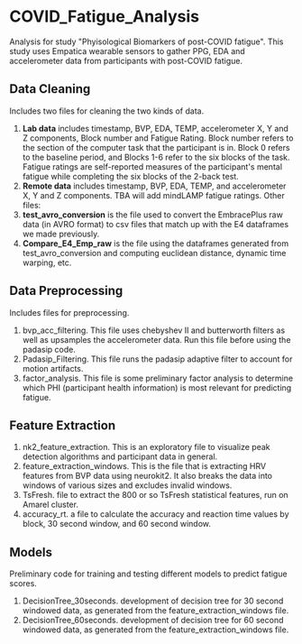 # COVID_Fatigue_Analysis

Analysis for study "Phyisological Biomarkers of post-COVID fatigue". This study uses Empatica wearable sensors to gather PPG, EDA and accelerometer data from participants with post-COVID fatigue.

## Data Cleaning
Includes two files for cleaning the two kinds of data.
1. **Lab data** includes timestamp, BVP, EDA, TEMP, accelerometer X, Y and Z components, Block number and Fatigue Rating. Block number refers to the section of the computer task that the participant is in. Block 0 refers to the baseline period, and Blocks 1-6 refer to the six blocks of the task. Fatigue ratings are self-reported measures of the participant's mental fatigue while completing the six blocks of the 2-back test.
2. **Remote data** includes timestamp, BVP, EDA, TEMP, and accelerometer X, Y and Z components. TBA will add mindLAMP fatigue ratings.
Other files:
1. **test_avro_conversion** is the file used to convert the EmbracePlus raw data (in AVRO format) to csv files that match up with the E4 dataframes we made previously.
2. **Compare_E4_Emp_raw** is the file using the dataframes generated from test_avro_conversion and computing euclidean distance, dynamic time warping, etc.
   
## Data Preprocessing
Includes files for preprocessing.
1. bvp_acc_filtering. This file uses chebyshev II and butterworth filters as well as upsamples the accelerometer data. Run this file before using the padasip code.
2. Padasip_Filtering. This file runs the padasip adaptive filter to account for motion artifacts.
3. factor_analysis. This file is some preliminary factor analysis to determine which PHI (participant health information) is most relevant for predicting fatigue.

## Feature Extraction
1. nk2_feature_extraction. This is an exploratory file to visualize peak detection algorithms and participant data in general.
2. feature_extraction_windows. This is the file that is extracting HRV features from BVP data using neurokit2. It also breaks the data into windows of various sizes and excludes invalid windows.
3. TsFresh. file to extract the 800 or so TsFresh statistical features, run on Amarel cluster.
4. accuracy_rt. a file to calculate the accuracy and reaction time values by block, 30 second window, and 60 second window.

## Models
Preliminary code for training and testing different models to predict fatigue scores.
1. DecisionTree_30seconds. development of decision tree for 30 second windowed data, as generated from the feature_extraction_windows file.
2. DecisionTree_60seconds. development of decision tree for 60 second windowed data, as generated from the feature_extraction_windows file.

